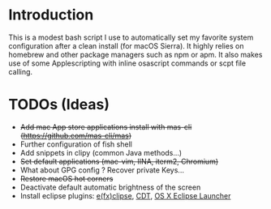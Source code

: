 # Introduction

This is a modest bash script I use to automatically set my favorite system configuration after a clean install (for macOS Sierra). It highly relies on homebrew and other package managers such as npm or apm. It also makes use of some Applescripting with inline osascript commands or scpt file calling.


# TODOs (Ideas)

* ~~Add mac App store applications install with mas-cli (https://github.com/mas-cli/mas)~~
* Further configuration of fish shell
* Add snippets in clipy (common Java methods...)
* ~~Set default applications (mac-vim, IINA, iterm2, Chromium)~~
* What about GPG config ? Recover private Keys...
* ~~Restore macOS hot corners~~
* Deactivate default automatic brightness of the screen
* Install eclipse plugins: [e(fx)clipse](http://marketplace.eclipse.org/content/efxclipse), [CDT](http://marketplace.eclipse.org/content/complete-eclipse-cc-ide), [OS X Eclipse Launcher](http://marketplace.eclipse.org/content/osx-eclipse-launcher)
